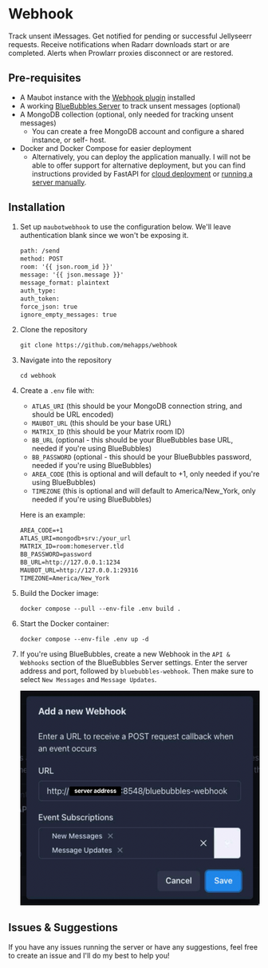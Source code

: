 # Webhook

Track unsent iMessages.
Get notified for pending or successful Jellyseerr requests.
Receive notifications when Radarr downloads start or are completed.
Alerts when Prowlarr proxies disconnect or are restored.

## Pre-requisites
- A Maubot instance with the [Webhook plugin](https://github.com/jkhsjdhjs/maubot-webhook) installed
- A working [BlueBubbles Server](https://bluebubbles.app/downloads/server/) to track unsent messages (optional)
- A MongoDB collection (optional, only needed for tracking unsent messages)
    - You can create a free MongoDB account and configure a shared instance, or self- host.
-  Docker and Docker Compose for easier deployment
    - Alternatively, you can deploy the application manually. I will not be able to offer support for alternative deployment, but you can find instructions provided by FastAPI for [cloud deployment](https://fastapi.tiangolo.com/deployment/cloud/) or [running a server manually](https://fastapi.tiangolo.com/deployment/manually/).

## Installation
1. Set up `maubotwebhook` to use the configuration below. We'll leave authentication blank since we won't be exposing it.

    ```
    path: /send
    method: POST
    room: '{{ json.room_id }}'
    message: '{{ json.message }}'
    message_format: plaintext
    auth_type:
    auth_token:
    force_json: true
    ignore_empty_messages: true
    ```

2. Clone the repository
    ```
    git clone https://github.com/mehapps/webhook
    ```

3. Navigate into the repository
    ```
    cd webhook
    ```

4. Create a `.env` file with:
    - `ATLAS_URI` (this should be your MongoDB connection string, and should be URL encoded)
    - `MAUBOT_URL` (this should be your base URL)
    - `MATRIX_ID` (this should be your Matrix room ID)
    - `BB_URL` (optional - this should be your BlueBubbles base URL, needed if you're using BlueBubbles)
    - `BB_PASSWORD` (optional - this should be your BlueBubbles password, needed if you're using BlueBubbles)
    - `AREA_CODE` (this is optional and will default to +1, only needed if you're using BlueBubbles)
    - `TIMEZONE` (this is optional and will default to America/New_York, only needed if you're using BlueBubbles)  

    Here is an example:
    ```
    AREA_CODE=+1
    ATLAS_URI=mongodb+srv:/your_url
    MATRIX_ID=room:homeserver.tld
    BB_PASSWORD=password
    BB_URL=http://127.0.0.1:1234
    MAUBOT_URL=http://127.0.0.1:29316
    TIMEZONE=America/New_York
    ```

5. Build the Docker image:
    ```
    docker compose --pull --env-file .env build .
    ```

6. Start the Docker container:
    ```
    docker compose --env-file .env up -d
    ```

7. If you're using BlueBubbles, create a new Webhook in the `API & Webhooks` section of the BlueBubbles Server settings. Enter the server address and port, followed by `bluebubbles-webhook`. Then make sure to select `New Messages` and `Message Updates`.

    ![Server configuration](./assets/SCR-20241204-200837.png)


## Issues & Suggestions

If you have any issues running the server or have any suggestions, feel free to create an issue and I'll do my best to help you! 